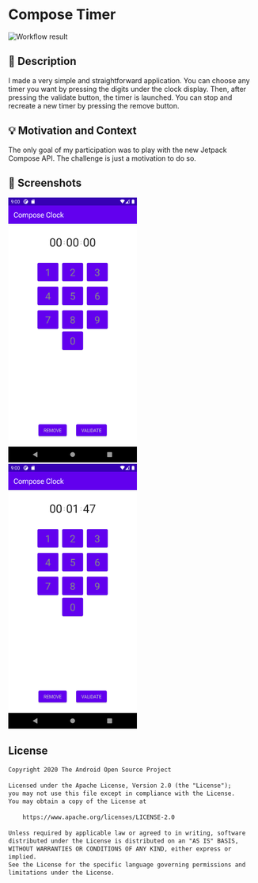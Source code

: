 # Compose Timer 

![Workflow result](https://github.com/1ud0v1c/compose-timer/workflows/Check/badge.svg)


## :scroll: Description
<!--- Describe your app in one or two sentences -->

I made a very simple and straightforward application. You can choose any timer you want by pressing 
the digits under the clock display. Then, after pressing the validate button, the timer is launched. 
You can stop and recreate a new timer by pressing the remove button.


## :bulb: Motivation and Context
<!--- Optionally point readers to interesting parts of your submission. -->
<!--- What are you especially proud of? -->

The only goal of my participation was to play with the new Jetpack Compose API. The challenge is just
a motivation to do so.


## :camera_flash: Screenshots
<!-- You can add more screenshots here if you like -->
<img src="/results/screenshot_1.png" width="260">&emsp;<img src="/results/screenshot_2.png" width="260">

## License
```
Copyright 2020 The Android Open Source Project

Licensed under the Apache License, Version 2.0 (the "License");
you may not use this file except in compliance with the License.
You may obtain a copy of the License at

    https://www.apache.org/licenses/LICENSE-2.0

Unless required by applicable law or agreed to in writing, software
distributed under the License is distributed on an "AS IS" BASIS,
WITHOUT WARRANTIES OR CONDITIONS OF ANY KIND, either express or implied.
See the License for the specific language governing permissions and
limitations under the License.
```
